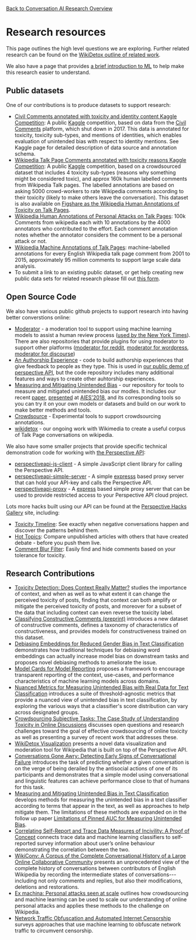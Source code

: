 [Back to Conversation AI Research Overview](index.md)

# Research resources

This page outlines the high level questions we are exploring. Further related research can be found on the [WikiDetox outline of related work](https://meta.wikimedia.org/wiki/Research:Detox/Resources).

We also have a page that provides [a brief introduction to ML](ml_intro.md) to help make this research easier to understand.

## Public datasets

One of our contributions is to produce datasets to support research:
   * [Civil Comments annotated with toxicity and identity content Kaggle Competition](https://www.kaggle.com/c/jigsaw-unintended-bias-in-toxicity-classification): A public [Kaggle](https://www.kaggle.com/) competition, based on data from the [Civil Comments](https://medium.com/@aja_15265/saying-goodbye-to-civil-comments-41859d3a2b1d) platform, which shut down in 2017. This data is annotated for toxicity, toxicity sub-types, and mentions of identities, which enables evaluation of unintended bias with respect to identity mentions. See Kaggle page for detailed description of data source and annotation schema.
   * [Wikipedia Talk Page Comments annotated with toxicity reasons Kaggle Competition](https://www.kaggle.com/c/jigsaw-toxic-comment-classification-challenge): A public [Kaggle](https://www.kaggle.com/) competition, based on a crowdsourced dataset that includes 4 toxicity sub-types (reasons why something might be considered toxic), and approx 160k human labelled comments from Wikipedia Talk pages. The labelled annotations are based on asking 5000 crowd-workers to rate Wikipedia comments according to their toxicity (likely to make others leave the conversation). This dataset is also available on [Figshare as the Wikipedia Human Annotations of Toxicity on Talk Pages](https://figshare.com/articles/Wikipedia_Talk_Labels_Toxicity/4563973).
   * [Wikipedia Human Annotations of Personal Attacks on Talk Pages](https://figshare.com/articles/Wikipedia_Detox_Data/4054689): 100k Comments from wikipedia each with 10 annotations by the 4000 annotators who contributed to the effort. Each comment annotation notes whether the annotator considers the comment to be a personal attack or not.
   * [Wikipedia Machine Annotations of Talk Pages](https://figshare.com/articles/Wikipedia_Talk_Corpus/4264973): machine-labelled annotations for every English Wikipedia talk page comment from 2001 to 2015, approximately 95 million comments to support large scale data analysis.
   * To submit a link to an existing public dataset, or get help creating new public data sets for related research please fill out [this form](https://goo.gl/forms/z3JatRhT5x53Xa0I2).

## Open Source Code

We also have various public github projects to support research into having better converstions online:

* [Moderator](https://github.com/conversationai/conversationai-moderator) - a moderation tool to support using machine learning models to assist a human review process ([used by the New York Times](https://www.nytimes.com/2017/06/13/insider/have-a-comment-leave-a-comment.html)). There are also repositories that provide plugins for using moderator to support other platforms ([moderator for reddit](https://github.com/conversationai/conversationai-moderator-reddit), [moderator for wordpress](https://github.com/conversationai/conversationai-moderator-wordpress), [moderator for discourse](https://github.com/conversationai/conversationai-moderator-discourse)) 
* [An Authorship Experience](https://github.com/conversationai/perspectiveapi-authorship-demo) - code to build authorship experiences that give feedback to people as they type. This is used in [our public demo of perspective API](https://perspectiveapi.com), but the code repository includes many additional features and ways to create other auhtorship experiences.
* [Measuring and Mitigating Unintended Bias](https://github.com/conversationai/unintended-ml-bias-analysis) - our repository for tools to measure and mitigated unintended bias our modles. It includes our recent [paper](https://github.com/conversationai/unintended-ml-bias-analysis/blob/master/presentations/measuring-mitigating-unintended-bias-paper.pdf), [presented](https://github.com/conversationai/unintended-ml-bias-analysis/blob/master/presentations/Measuring%20and%20Mitigating%20Unintended%20Bias%20in%20Text%20Classification%20-%20AIES%202018.pdf) at [AIES'2018](http://www.aies-conference.com/accepted-papers/), and its corresponding tools so you can try it on your own models or datasets and build on our work to make better methods and tools.
* [Crowdsource](https://github.com/conversationai/conversationai-crowdsource) - Experimental tools to support crowdsourcing annotations.
* [wikidetox](https://github.com/conversationai/wikidetox) - our ongoing work with Wikimedia to create a useful corpus of Talk Page conversations on wikipedia.

We also have some smaller projects that provide specific technical demonstration code for working with [the Perspective API](https://perspectiveapi.com): 

* [perspectiveapi-js-client](https://github.com/conversationai/perspectiveapi-js-client) - A simple JavaScript client library for calling the Perspective API.
* [perspectiveapi-simple-server](https://github.com/conversationai/perspectiveapi-simple-server) - A simple [expresss](https://expressjs.com/) based proxy server that can hold your API-key and calls the Perspective API.
* [perspectiveapi-proxy](https://github.com/conversationai/perspectiveapi-proxy) - A [express](https://expressjs.com/) based simple proxy server that can be used to provide restricted access to your Perspective API cloud project.

Lots more hacks built using our API can be found at the [Perspective Hacks Gallery](https://github.com/conversationai/perspectiveapi/wiki/perspective-hacks) site, including: 

 * [Toxicity Timeline](https://github.com/conversationai/perspective-hacks/toxicity_timeline/README.md): See exactly when negative conversations happen and discover the patterns behind them.
 * [Hot Topics](https://github.com/conversationai/perspective-hacks/hot_topics/README.md): Compare unpublished articles with others that have created debate - before you push them live.
 * [Comment Blur Filter](https://github.com/conversationai/perspective-hacks/comment_filter/README.md): Easily find and hide comments based on your tolerance for toxicity.
 
## Research Contributions

* [Toxicity Detection: Does Context Really Matter?](https://www.aclweb.org/anthology/2020.acl-main.396/) studies the importance of  context, and when as well as to what extent it can change the perceived toxicity of posts, finding that context can both amplify or mitigate the perceived toxicity of posts, and moreover for a subset of the data that including context can even reverse the toxicity label.
* [Classifying Constructive Comments (preprint)](https://arxiv.org/abs/2004.05476) introduces a new dataset of constructive comments, defines a taxonomy of characteristics of constructiveness, and provides models for constructiveness trained on this dataset.
* [Debiasing Embeddings for Reduced Gender Bias in Text Classification](https://ai.google/research/pubs/pub48410) demonstrates how traditional techniques for debiasing word embeddings can actually increase model bias on downstream tasks and proposes novel debiasing methods to ameliorate the issue.
* [Model Cards for Model Reporting](https://ai.google/research/pubs/pub48120) proposes a framework to encourage transparent reporting of the context, use-cases, and performance characteristics of machine learning models across domains.
* [Nuanced Metrics for Measuring Unintended Bias with Real Data for Text Classification](https://ai.google/research/pubs/pub48094) introduces a suite of threshold-agnostic metrics that provide a nuanced view of unintended bias in text classification, by exploring the various ways that a classifier's score distribution can vary across designated groups.
* [Crowdsourcing Subjective Tasks: The Case Study of Understanding Toxicity in Online Discussions](https://dl.acm.org/citation.cfm?id=3317083) discusses open questions and research challenges toward the goal of effective crowdsourcing of online toxicity as well as presenting a survey of recent work that addresses these.
* [WikiDetox Visualization](http://wikiworkshop.org/2019/papers/Wiki_Workshop_2019_paper_17.pdf) presents a novel data visualization and moderation tool for Wikipedia that is built on top of the Perspective API.
* [Conversations Gone Awry: Detecting Early Signs of Conversational Failure](https://ai.google/research/pubs/pub47560) introduces the task of predicting whether a given conversation is on the verge of being derailed by the antisocial actions of one of its participants and demonstrates that a simple model using conversational and linguistic features can achieve performance close to that of humans for this task.
* [Measuring and Mitigating Unintended Bias in Text Classification](https://ai.google/research/pubs/pub46743) develops methods for measuring the unintended bias in a text classifier according to terms that appear in the text, as well as approaches to help mitigate them. The limitations of these methods are expanded on in the follow up paper [Limitations of Pinned AUC for Measuring Unintended Bias](https://arxiv.org/abs/1903.02088).
* [Correlating Self-Report and Trace Data Measures of Incivility: A Proof of Concept](https://journals.sagepub.com/doi/abs/10.1177/0894439318814241) connects trace data and machine learning classifiers to self-reported survey information about user’s online behaviour demonstrating the correlation between the two.
* [WikiConv: A Corpus of the Complete Conversational History of a Large Online Collaborative Community](https://ai.google/research/pubs/pub47559) presents an unprecedented view of the complete history of conversations between contributors of English Wikipedia by recording the intermediate states of conversations---including not only comments and replies, but also their modifications, deletions and restorations.
* [Ex machina: Personal attacks seen at scale](https://ai.google/research/pubs/pub47349) outlines how crowdsourcing and machine learning can be used to scale our understanding of online personal attacks and applies these methods to the challenge on Wikipedia.
* [Network Traffic Obfuscation and Automated Internet Censorship](https://arxiv.org/abs/1605.04044) surveys approaches that use machine learning to obfuscate network traffic to circumvent censorship.
